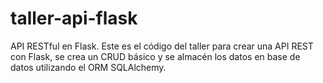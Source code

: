 # taller-api-flask
API RESTful en Flask. Este es el código del taller para crear una API REST con Flask, se crea un CRUD básico y se almacén los datos en base de datos utilizando el ORM SQLAlchemy.

